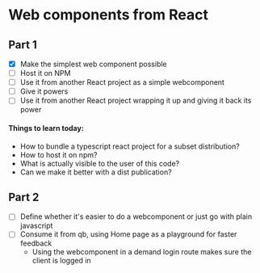 # Web components from React

## Part 1

- [x] Make the simplest web component possible
- [ ] Host it on NPM
- [ ] Use it from another React project as a simple webcomponent
- [ ] Give it powers
- [ ] Use it from another React project wrapping it up and giving it back its power

#### Things to learn today:

- How to bundle a typescript react project for a subset distribution?
- How to host it on npm?
- What is actually visible to the user of this code?
- Can we make it better with a dist publication? 

## Part 2

- [ ] Define whether it's easier to do a webcomponent or just go with plain javascript 
- [ ] Consume it from qb, using Home page as a playground for faster feedback
    - Using the webcomponent in a demand login route makes sure the client is logged in

